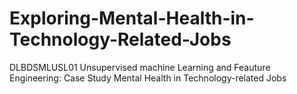 # Exploring-Mental-Health-in-Technology-Related-Jobs
DLBDSMLUSL01 Unsupervised machine Learning and Feauture Engineering: Case Study Mental Health in Technology-related Jobs
